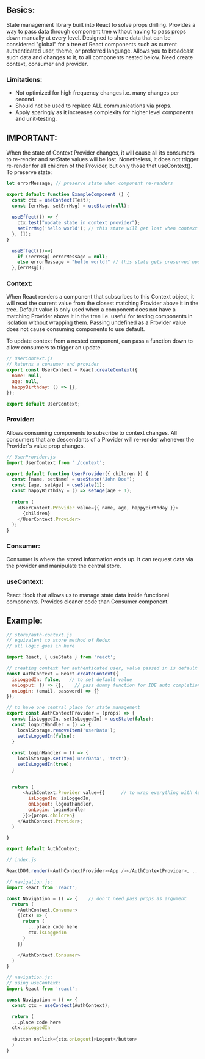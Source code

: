 ## Basics:
State management library built into React to solve props drilling. Provides a way to pass data through component tree without having to pass props down manually at every level. Designed to share data that can be considered "global" for a tree of React components such as current authenticated user, theme, or preferred language. Allows you to broadcast such data and changes to it, to all components nested below. Need create context, consumer and provider. 
### Limitations:
- Not optimized for high frequency changes i.e. many changes per second.
- Should not be used to replace ALL communications via props.
- Apply sparingly as it increases complexity for higher level components and unit-testing. 

## IMPORTANT:
When the state of Context Provider changes, it will cause all its consumers to re-render and setState values will be lost. Nonetheless, it does not trigger re-render for all children of the Provider, but only those that useContext(). To preserve state:
```js
let errorMessage; // preserve state when component re-renders

export default function ExampleComponent () {
  const ctx = useContext(Test);
  const [errMsg, setErrMsg] = useState(null);
  
  useEffect(() => {
    ctx.test("update state in context provider");
    setErrMsg('hello world'); // this state will get lost when context provider re-renders consumers
  }, []);
}

  useEffect(()=>{
    if (!errMsg) errorMessage = null;
    else errorMessage = "hello world!" // this state gets preserved upon re-render
  },[errMsg]);
```

### Context:
When React renders a component that subscribes to this Context object, it will read the current value from the closest matching Provider above it in the tree. Default value is only used when a component does not have a matching Provider above it in the tree i.e. useful for testing components in isolation without wrapping them. Passing undefined as a Provider value does not cause consuming components to use default.

To update context from a nested component, can pass a function down to allow consumers to trigger an update. 

```js
// UserContext.js
// Returns a consumer and provider
export const UserContext = React.createContext({
  name: null,
  age: null,
  happyBirthday: () => {},
});

export default UserContext;
```

### Provider:
Allows consuming components to subscribe to context changes. All consumers that are descendants of a Provider will re-render whenever the Provider's value prop changes.
```js
// UserProvider.js
import UserContext from './context';

export default function UserProvider({ children }) {
  const [name, setName] = useState("John Doe");
  const [age, setAge] = useState(1);
  const happyBirthday = () => setAge(age + 1);
  
  return (
    <UserContext.Provider value={{ name, age, happyBirthday }}>
      {children}
    </UserContext.Provider>
  );
}
```

### Consumer: 
Consumer is where the stored information ends up. It can request data via the provider and manipulate the central store.

### useContext:
React Hook that allows us to manage state data inside functional components. Provides cleaner code than Consumer component.


## Example:

```javascript
// store/auth-context.js
// equivalent to store method of Redux
// all logic goes in here

import React, { useState } from 'react'; 

// creating context for authenticated user, value passed in is default 
const AuthContext = React.createContext({
  isLoggedIn: false,   // to set default value
  onLogout: () => {},    // pass dummy function for IDE auto completion
  onLogin: (email, password) => {}
});

// to have one central place for state management
export const AuthContextProvider = (props) => {     
  const [isLoggedIn, setIsLoggedIn] = useState(false);
  const logoutHandler = () => {
    localStorage.removeItem('userData');
    setIsLoggedIn(false);
  }
  
  const loginHandler = () => {
    localStorage.setItem('userData', 'test');
    setIsLoggedIn(true);
  }
  
  
  return (  
      <AuthContext.Provider value={{      // to wrap everything with AuthContext as it is needed everywhere 
        isLoggedIn: isLoggedIn,
        onLogout: logoutHandler,
        onLogin: loginHandler
      }}>{props.children}
    </AuthContext.Provider>;
  )

}

export default AuthContext; 
```

```javascript
// index.js

ReactDOM.render(<AuthContextProvider><App /></AuthContextProvider>, ...)

```

```javascript
// navigation.js:
import React from 'react';

const Navigation = () => {    // don't need pass props as argument
  return (
    <AuthContext.Consumer> 
    {(ctx) => {
      return (
        ...place code here
        ctx.isLoggedIn
      )
    }}

    </AuthContext.Consumer> 
  )
}
```

```javascript
// navigation.js:
// using useContext:
import React from 'react';

const Navigation = () => {
  const ctx = useContext(AuthContext);

  return (
  ...place code here
  ctx.isLoggedIn
  
  <button onClick={ctx.onLogout}>Logout</button>
  )
}

```
